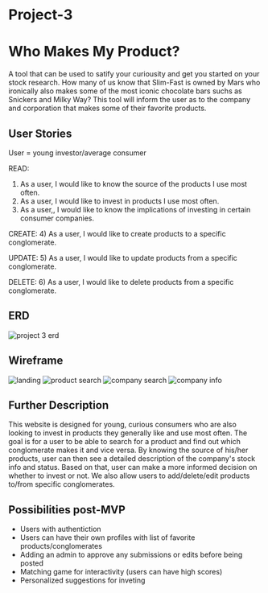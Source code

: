# Project-3
# Who Makes My Product?
A tool that can be used to satify your curiousity and get you started on your stock research. How many of us know that Slim-Fast is owned by Mars who ironically also makes some of the most iconic chocolate bars suchs as Snickers and Milky Way? This tool will inform the user as to the company and corporation that makes some of their favorite products.
## User Stories
User = young investor/average consumer

READ:
1)	As a user, I would like to know the source of the products I use most often.
2)	As a user, I would like to invest in products I use most often.
3)	As a user,, I would like to know the implications of investing in certain consumer companies.

CREATE:
4)	As a user, I would like to create products to a specific conglomerate. 

UPDATE:
5)	As a user, I would like to update products from a specific conglomerate. 

DELETE:
6)	As a user, I would like to delete products from a specific conglomerate. 

## ERD
![project 3 erd](https://media.git.generalassemb.ly/user/14932/files/f4c24042-a3d3-11e8-93ef-e1e98ab7535c)

## Wireframe
![landing](https://media.git.generalassemb.ly/user/14932/files/0e43ab78-a3d4-11e8-99d5-0f6e62e2a39e)
![product search](https://media.git.generalassemb.ly/user/14932/files/1006adb6-a3d4-11e8-8514-08e678b027ef)
![company search](https://media.git.generalassemb.ly/user/14932/files/12004df2-a3d4-11e8-9f37-a8ed19c8fad7)
![company info](https://media.git.generalassemb.ly/user/14932/files/13c5a70e-a3d4-11e8-9434-cc9c25a92553)

## Further Description 
This website is designed for young, curious consumers who are also looking to invest in products they generally like and use most often. The goal is for a user to be able to search for a product and find out which conglomerate makes it and vice versa. By knowing the source of his/her products, user can then see a detailed description of the company's stock info and status. Based on that, user can make a more informed decision on whether to invest or not. We also allow users to add/delete/edit products to/from specific conglomerates. 

## Possibilities post-MVP
- Users with authentiction
-  Users can have their own profiles with list of favorite products/conglomerates
- Adding an admin to approve any submissions or edits before being posted
- Matching game for interactivity (users can have high scores)
- Personalized suggestions for inveting